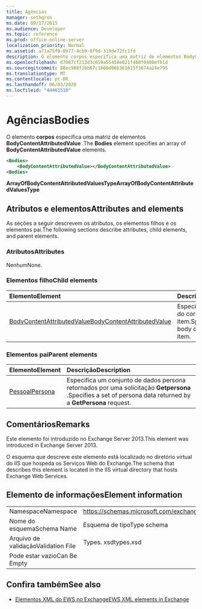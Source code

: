 ```yaml
---
title: Agências
manager: sethgros
ms.date: 09/17/2015
ms.audience: Developer
ms.topic: reference
ms.prod: office-online-server
localization_priority: Normal
ms.assetid: a71a75f0-0b77-4cb9-8f9d-319de72fc1fd
description: O elemento corpos especifica uma matriz de elementos BodyContentAttributedValue.
ms.openlocfilehash: d7087cf213d3c659a55458e021f4b8f0400efb1d
ms.sourcegitcommit: 88ec988f2bb67c1866d06b361615f3674a24e795
ms.translationtype: MT
ms.contentlocale: pt-BR
ms.lasthandoff: 06/03/2020
ms.locfileid: "44461510"
---
```

# <a name="bodies"></a><span data-ttu-id="bae72-103">Agências</span><span class="sxs-lookup"><span data-stu-id="bae72-103">Bodies</span></span>

<span data-ttu-id="bae72-104">O elemento **corpos** especifica uma matriz de elementos **BodyContentAttributedValue** .</span><span class="sxs-lookup"><span data-stu-id="bae72-104">The **Bodies** element specifies an array of **BodyContentAttributedValue** elements.</span></span> 
  
```XML
<Bodies>
    <BodyContentAttributedValue></BodyContentAttributedValue>
<Bodies>
```

 <span data-ttu-id="bae72-105">**ArrayOfBodyContentAttributedValuesType**</span><span class="sxs-lookup"><span data-stu-id="bae72-105">**ArrayOfBodyContentAttributedValuesType**</span></span>
## <a name="attributes-and-elements"></a><span data-ttu-id="bae72-106">Atributos e elementos</span><span class="sxs-lookup"><span data-stu-id="bae72-106">Attributes and elements</span></span>

<span data-ttu-id="bae72-107">As seções a seguir descrevem os atributos, os elementos filhos e os elementos pai.</span><span class="sxs-lookup"><span data-stu-id="bae72-107">The following sections describe attributes, child elements, and parent elements.</span></span>
  
### <a name="attributes"></a><span data-ttu-id="bae72-108">Atributos</span><span class="sxs-lookup"><span data-stu-id="bae72-108">Attributes</span></span>

<span data-ttu-id="bae72-109">Nenhum</span><span class="sxs-lookup"><span data-stu-id="bae72-109">None.</span></span>
  
### <a name="child-elements"></a><span data-ttu-id="bae72-110">Elementos filho</span><span class="sxs-lookup"><span data-stu-id="bae72-110">Child elements</span></span>

|<span data-ttu-id="bae72-111">**Elemento**</span><span class="sxs-lookup"><span data-stu-id="bae72-111">**Element**</span></span>|<span data-ttu-id="bae72-112">**Descrição**</span><span class="sxs-lookup"><span data-stu-id="bae72-112">**Description**</span></span>|
|:-----|:-----|
|[<span data-ttu-id="bae72-113">BodyContentAttributedValue</span><span class="sxs-lookup"><span data-stu-id="bae72-113">BodyContentAttributedValue</span></span>](bodycontentattributedvalue.md) <br/> |<span data-ttu-id="bae72-114">Especifica o conteúdo do corpo de um item.</span><span class="sxs-lookup"><span data-stu-id="bae72-114">Specifies the body content of an item.</span></span>  <br/> |
   
### <a name="parent-elements"></a><span data-ttu-id="bae72-115">Elementos pai</span><span class="sxs-lookup"><span data-stu-id="bae72-115">Parent elements</span></span>

|<span data-ttu-id="bae72-116">**Elemento**</span><span class="sxs-lookup"><span data-stu-id="bae72-116">**Element**</span></span>|<span data-ttu-id="bae72-117">**Descrição**</span><span class="sxs-lookup"><span data-stu-id="bae72-117">**Description**</span></span>|
|:-----|:-----|
|[<span data-ttu-id="bae72-118">Pessoal</span><span class="sxs-lookup"><span data-stu-id="bae72-118">Persona</span></span>](persona.md) <br/> |<span data-ttu-id="bae72-119">Especifica um conjunto de dados persona retornados por uma solicitação **Getpersona** .</span><span class="sxs-lookup"><span data-stu-id="bae72-119">Specifies a set of persona data returned by a **GetPersona** request.</span></span>  <br/> |
   
## <a name="remarks"></a><span data-ttu-id="bae72-120">Comentários</span><span class="sxs-lookup"><span data-stu-id="bae72-120">Remarks</span></span>

<span data-ttu-id="bae72-121">Este elemento foi introduzido no Exchange Server 2013.</span><span class="sxs-lookup"><span data-stu-id="bae72-121">This element was introduced in Exchange Server 2013.</span></span>
  
<span data-ttu-id="bae72-122">O esquema que descreve este elemento está localizado no diretório virtual do IIS que hospeda os Serviços Web do Exchange.</span><span class="sxs-lookup"><span data-stu-id="bae72-122">The schema that describes this element is located in the IIS virtual directory that hosts Exchange Web Services.</span></span>
  
## <a name="element-information"></a><span data-ttu-id="bae72-123">Elemento de informações</span><span class="sxs-lookup"><span data-stu-id="bae72-123">Element information</span></span>

|||
|:-----|:-----|
|<span data-ttu-id="bae72-124">Namespace</span><span class="sxs-lookup"><span data-stu-id="bae72-124">Namespace</span></span>  <br/> |https://schemas.microsoft.com/exchange/services/2006/types  <br/> |
|<span data-ttu-id="bae72-125">Nome do esquema</span><span class="sxs-lookup"><span data-stu-id="bae72-125">Schema Name</span></span>  <br/> |<span data-ttu-id="bae72-126">Esquema de tipo</span><span class="sxs-lookup"><span data-stu-id="bae72-126">Type schema</span></span>  <br/> |
|<span data-ttu-id="bae72-127">Arquivo de validação</span><span class="sxs-lookup"><span data-stu-id="bae72-127">Validation File</span></span>  <br/> |<span data-ttu-id="bae72-128">Types. xsd</span><span class="sxs-lookup"><span data-stu-id="bae72-128">types.xsd</span></span>  <br/> |
|<span data-ttu-id="bae72-129">Pode estar vazio</span><span class="sxs-lookup"><span data-stu-id="bae72-129">Can Be Empty</span></span>  <br/> ||
   
## <a name="see-also"></a><span data-ttu-id="bae72-130">Confira também</span><span class="sxs-lookup"><span data-stu-id="bae72-130">See also</span></span>



- [<span data-ttu-id="bae72-131">Elementos XML do EWS no Exchange</span><span class="sxs-lookup"><span data-stu-id="bae72-131">EWS XML elements in Exchange</span></span>](ews-xml-elements-in-exchange.md)

